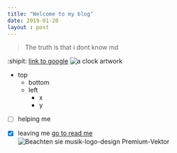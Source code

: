 ```yaml
---
title: "Welcome to my blog"
date: 2019-01-20
layout : post
---
```

>The truth is that i dont know md

:shipit:
[link to google](https://google.com)
![a clock artwork](https://i.etsystatic.com/37933956/r/il/697e58/5017897806/il_fullxfull.5017897806_80c5.jpg)

* top
  - bottom
  + left
      + x
      + y
- [ ] helping me
- [x] leaving me
[go to read me](../README.md)
![Beachten sie musik-logo-design Premium-Vektor](https://github.com/user-attachments/assets/ad2eefcf-0713-412a-be99-0d4e88346c89)

